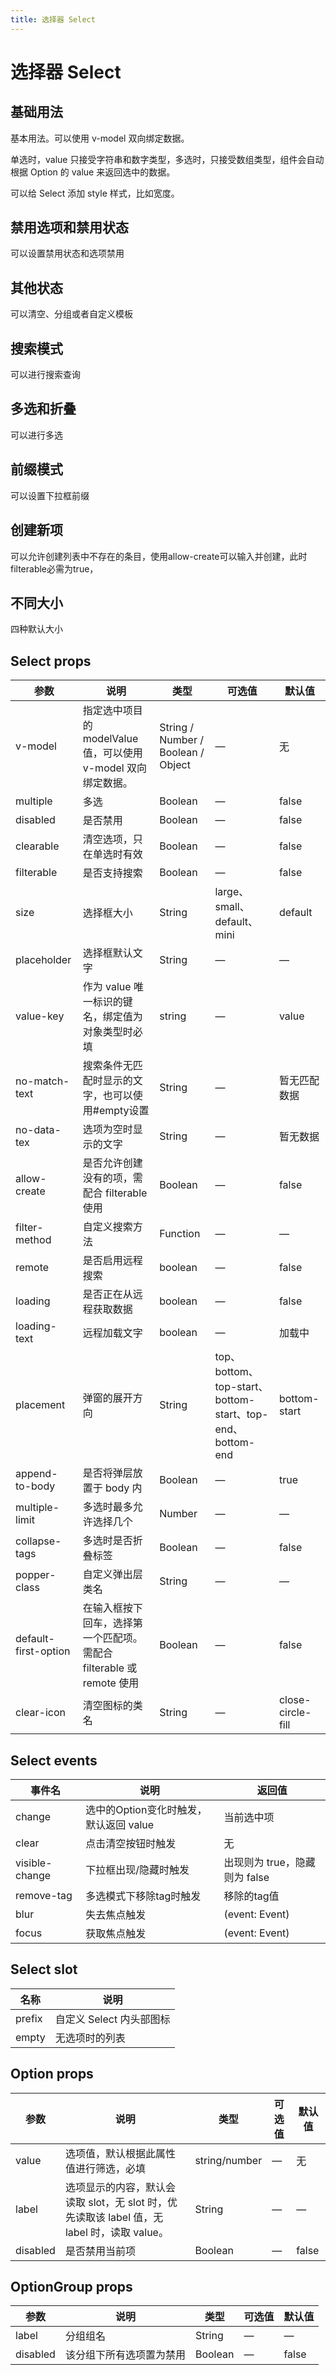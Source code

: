 ```yaml
---
title: 选择器 Select
---
```


<b-back-top></b-back-top>

# 选择器 Select

## 基础用法

基本用法。可以使用 v-model 双向绑定数据。

单选时，value 只接受字符串和数字类型，多选时，只接受数组类型，组件会自动根据 Option 的 value 来返回选中的数据。

可以给 Select 添加 style 样式，比如宽度。

<preview path="./demo/Select/Basic.vue"></preview>

## 禁用选项和禁用状态

可以设置禁用状态和选项禁用

<preview path="./demo/Select/Disabled.vue"></preview>

## 其他状态

可以清空、分组或者自定义模板

<preview path="./demo/Select/Status.vue"></preview>

## 搜索模式

可以进行搜索查询

<preview path="./demo/Select/Search.vue"></preview>

## 多选和折叠

可以进行多选

<preview path="./demo/Select/Multiple.vue"></preview>

## 前缀模式

可以设置下拉框前缀

<preview path="./demo/Select/Prefix.vue"></preview>

## 创建新项

可以允许创建列表中不存在的条目，使用allow-create可以输入并创建，此时filterable必需为true，

<preview path="./demo/Select/Add.vue"></preview>

## 不同大小

四种默认大小

<preview path="./demo/Select/Size.vue"></preview>

## Select props

| 参数                 | 说明                                                                 | 类型                               | 可选值                                                    | 默认值            |
| -------------------- | -------------------------------------------------------------------- | ---------------------------------- | --------------------------------------------------------- | ----------------- |
| v-model              | 指定选中项目的 modelValue 值，可以使用 v-model 双向绑定数据。        | String / Number / Boolean / Object | —                                                         | 无                |
| multiple             | 多选                                                                 | Boolean                            | —                                                         | false             |
| disabled             | 是否禁用                                                             | Boolean                            | —                                                         | false             |
| clearable            | 清空选项，只在单选时有效                                             | Boolean                            | —                                                         | false             |
| filterable           | 是否支持搜索                                                         | Boolean                            | —                                                         | false             |
| size                 | 选择框大小                                                           | String                             | large、small、default、mini                               | default           |
| placeholder          | 选择框默认文字                                                       | String                             | —                                                         | —                 |
| value-key            | 作为 value 唯一标识的键名，绑定值为对象类型时必填                    | string                             | —                                                         | value             |
| no-match-text        | 搜索条件无匹配时显示的文字，也可以使用#empty设置                     | String                             | —                                                         | 暂无匹配数据      |
| no-data-tex          | 选项为空时显示的文字                                                 | String                             | —                                                         | 暂无数据          |
| allow-create         | 是否允许创建没有的项，需配合 filterable 使用                         | Boolean                            | —                                                         | false             |
| filter-method        | 自定义搜索方法                                                       | Function                           | —                                                         | —                 |
| remote               | 是否启用远程搜索                                                     | boolean                            | —                                                         | false             |
| loading              | 是否正在从远程获取数据                                               | boolean                            | —                                                         | false             |
| loading-text         | 远程加载文字                                                         | boolean                            | —                                                         | 加载中            |
| placement            | 弹窗的展开方向                                                       | String                             | top、bottom、top-start、bottom-start、top-end、bottom-end | bottom-start      |
| append-to-body       | 是否将弹层放置于 body 内                                             | Boolean                            | —                                                         | true              |
| multiple-limit       | 多选时最多允许选择几个                                               | Number                             | —                                                         | —                 |
| collapse-tags        | 多选时是否折叠标签                                                   | Boolean                            | —                                                         | false             |
| popper-class         | 自定义弹出层类名                                                     | String                             | —                                                         | —                 |
| default-first-option | 在输入框按下回车，选择第一个匹配项。需配合 filterable 或 remote 使用 | Boolean                            | —                                                         | false             |
| clear-icon           | 清空图标的类名                                                       | String                             | —                                                         | close-circle-fill |

## Select events

| 事件名         | 说明                                   | 返回值                        |
| -------------- | -------------------------------------- | ----------------------------- |
| change         | 选中的Option变化时触发，默认返回 value | 当前选中项                    |
| clear          | 点击清空按钮时触发                     | 无                            |
| visible-change | 下拉框出现/隐藏时触发                  | 出现则为 true，隐藏则为 false |
| remove-tag     | 多选模式下移除tag时触发                | 移除的tag值                   |
| blur           | 失去焦点触发                           | (event: Event)                |
| focus          | 获取焦点触发                           | (event: Event)                |

## Select slot

| 名称   | 说明                     |
| ------ | ------------------------ |
| prefix | 自定义 Select 内头部图标 |
| empty  | 无选项时的列表           |

## Option props

| 参数     | 说明                                                                                        | 类型          | 可选值 | 默认值 |
| -------- | ------------------------------------------------------------------------------------------- | ------------- | ------ | ------ |
| value    | 选项值，默认根据此属性值进行筛选，必填                                                      | string/number | —      | 无     |
| label    | 选项显示的内容，默认会读取 slot，无 slot 时，优先读取该 label 值，无 label 时，读取 value。 | String        | —      | —      |
| disabled | 是否禁用当前项                                                                              | Boolean       | —      | false  |

## OptionGroup props

| 参数     | 说明                     | 类型    | 可选值 | 默认值 |
| -------- | ------------------------ | ------- | ------ | ------ |
| label    | 分组组名                 | String  | —      | —      |
| disabled | 该分组下所有选项置为禁用 | Boolean | —      | false  |
